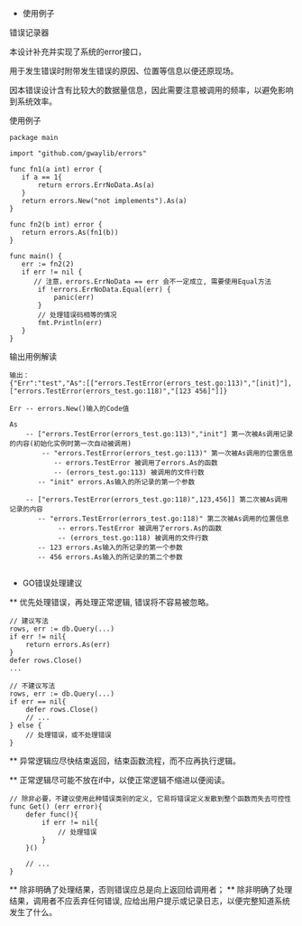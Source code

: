 * 使用例子

错误记录器

本设计补充并实现了系统的error接口，

用于发生错误时附带发生错误的原因、位置等信息以便还原现场。

因本错误设计含有比较大的数据量信息，因此需要注意被调用的频率，以避免影响到系统效率。

使用例子
```text
package main

import "github.com/gwaylib/errors"

func fn1(a int) error {
   if a == 1{
       return errors.ErrNoData.As(a)
   }
   return errors.New("not implements").As(a)
}

func fn2(b int) error {
   return errors.As(fn1(b))
}

func main() {
   err := fn2(2)
   if err != nil {
 	  // 注意，errors.ErrNoData == err 会不一定成立, 需要使用Equal方法
       if !errors.ErrNoData.Equal(err) {
           panic(err)
       }
       // 处理错误码相等的情况
       fmt.Println(err)
   }
}
```

输出用例解读
```text
输出：
{"Err":"test","As":[["errors.TestError(errors_test.go:113)","[init]"],["errors.TestError(errors_test.go:118)","[123 456]"]]}

Err -- errors.New()输入的Code值

As 
    -- ["errors.TestError(errors_test.go:113)","init"] 第一次被As调用记录的内容(初始化实例时第一次自动被调用)
        -- "errors.TestError(errors_test.go:113)" 第一次被As调用的位置信息
           -- errors.TestError 被调用了errors.As的函数 
           -- (errors_test.go:113) 被调用的文件行数
       -- "init" errors.As输入的所记录的第一个参数

    -- ["errors.TestError(errors_test.go:118)",123,456]] 第二次被As调用记录的内容
       -- "errors.TestError(errors_test.go:118)" 第二次被As调用的位置信息
            -- errors.TestError 被调用了errors.As的函数 
            -- (errors_test.go:118) 被调用的文件行数
       -- 123 errors.As输入的所记录的第一个参数
       -- 456 errors.As输入的所记录的第二个参数
       
```


* GO错误处理建议

** 优先处理错误，再处理正常逻辑, 错误将不容易被忽略。

```text
// 建议写法
rows, err := db.Query(...)
if err != nil{
    return errors.As(err)
}
defer rows.Close()
...

// 不建议写法
rows, err := db.Query(...)
if err == nil{
    defer rows.Close()
    // ...
} else {
    // 处理错误，或不处理错误
}
```


** 异常逻辑应尽快结束返回，结束函数流程，而不应再执行逻辑。

** 正常逻辑尽可能不放在if中，以使正常逻辑不缩进以便阅读。

``` text
// 除非必要，不建议使用此种错误类别的定义, 它易将错误定义发散到整个函数而失去可控性
func Get() (err error){
    defer func(){
        if err != nil{
            // 处理错误
        }
    }()

    // ...
}
```

** 除非明确了处理结果，否则错误应总是向上返回给调用者；
** 除非明确了处理结果，调用者不应丢弃任何错误, 应给出用户提示或记录日志，以便完整知道系统发生了什么。


